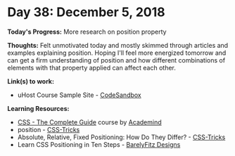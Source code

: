 # Day 38: December 5, 2018

**Today's Progress:** More research on position property

**Thoughts:** Felt unmotivated today and mostly skimmed through articles and examples explaining position. Hoping I'll feel more energized tomorrow and can get a firm understanding of position and how different combinations of elements with that property applied can affect each other.

**Link(s) to work:**
* uHost Course Sample Site - [CodeSandbox](https://codesandbox.io/embed/vm3qvyj283?view=preview)

**Learning Resources:**
* [CSS - The Complete Guide](https://www.udemy.com/css-the-complete-guide-incl-flexbox-grid-sass/) course by [Academind](https://www.academind.com/)
* position - [CSS-Tricks](https://css-tricks.com/almanac/properties/p/position/)
* Absolute, Relative, Fixed Positioning: How Do They Differ? - [CSS-Tricks](https://css-tricks.com/absolute-relative-fixed-positioining-how-do-they-differ/)
* Learn CSS Positioning in Ten Steps - [BarelyFitz Designs](http://www.barelyfitz.com/screencast/html-training/css/positioning/)